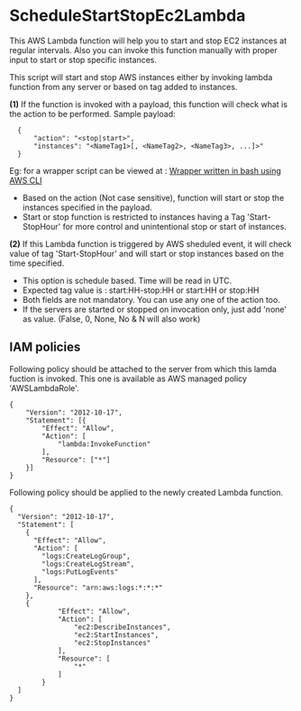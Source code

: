 # ScheduleStartStopEc2Lambda
This AWS Lambda function will help you to start and stop EC2 instances at regular intervals. Also you can invoke this function manually with proper input to start or stop specific instances.


This script will start and stop AWS instances either by invoking lambda function from any server or based on tag added to instances.


**(1)** If the function is invoked with a payload, this function will check what is the action to be performed. Sample payload:
```
  {
      "action": "<stop|start>",
      "instances": "<NameTag1>[, <NameTag2>, <NameTag3>, ...]>"
  }
```
Eg: for a wrapper script can be viewed at : [Wrapper written in bash using AWS CLI](https://github.com/bijohnvincent/cmapi_clusterstartstop/blob/master/startstopec2instances.sh) 


- Based on the action (Not case sensitive), function will start or stop the instances specified in the payload.
- Start or stop function is restricted to instances having a Tag 'Start-StopHour' for more control and unintentional stop or start of instances.

**(2)** If this Lambda function is triggered by AWS sheduled event, it will check value of tag 'Start-StopHour' and will start or stop instances based on the time specified.
- This option is schedule based. Time will be read in UTC.
- Expected tag value is : start:HH-stop:HH or start:HH or stop:HH
- Both fields are not mandatory. You can use any one of the action too.
- If the servers are started or stopped on invocation only, just add 'none' as value. (False, 0, None, No & N will also work)

## IAM policies
Following policy should be attached to the server from which this lamda fuction is invoked. This one is available as AWS managed policy 'AWSLambdaRole'.
```
{
    "Version": "2012-10-17",
    "Statement": [{
        "Effect": "Allow",
        "Action": [
            "lambda:InvokeFunction"
        ],
        "Resource": ["*"]
    }]
}
```


Following policy should be applied to the newly created Lambda function.
```
{
  "Version": "2012-10-17",
  "Statement": [
    {
      "Effect": "Allow",
      "Action": [
        "logs:CreateLogGroup",
        "logs:CreateLogStream",
        "logs:PutLogEvents"
      ],
      "Resource": "arn:aws:logs:*:*:*"
    },
    {
            "Effect": "Allow",
            "Action": [
                "ec2:DescribeInstances",
                "ec2:StartInstances",
                "ec2:StopInstances"
            ],
            "Resource": [
                "*"
            ]
        }
  ]
}
```

